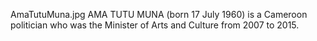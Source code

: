 AmaTutuMuna.jpg AMA TUTU MUNA (born 17 July 1960) is a Cameroon politician who was the Minister of Arts and Culture from 2007 to 2015.
